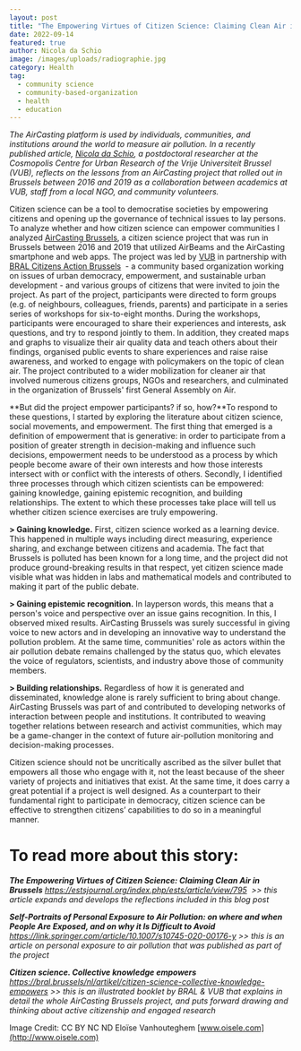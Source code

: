 ```yaml
---
layout: post
title: "The Empowering Virtues of Citizen Science: Claiming Clean Air in Brussels"
date: 2022-09-14
featured: true
author: Nicola da Schio
image: /images/uploads/radiographie.jpg
category: Health
tag:
  - community science
  - community-based-organization
  - health
  - education
---
```

*The AirCasting platform is used by individuals, communities, and institutions around the world to measure air pollution. In a recently published article, [Nicola da Schio](https://www.cosmopolis.be/people/nicola-da-schio), a postdoctoral researcher at the Cosmopolis Centre for Urban Research of the Vrije Universiteit Brussel (VUB), reflects on the lessons from an AirCasting project that rolled out in Brussels between 2016 and 2019 as a collaboration between academics at VUB, staff from a local NGO, and community volunteers.*

Citizen science can be a tool to democratise societies by empowering citizens and opening up the governance of technical issues to lay persons. To analyze whether and how citizen science can empower communities I analyzed [AirCasting Brussels](https://www.cosmopolis.be/research/aircastingbxl), a citizen science project that was run in Brussels between 2016 and 2019 that utilized AirBeams and the AirCasting smartphone and web apps. The project was led by [VUB](https://www.vub.be/) in partnership with [BRAL Citizens Action Brussels](https://bral.brussels/)  - a community based organization working on issues of urban democracy, empowerment, and sustainable urban development - and various groups of citizens that were invited to join the project. As part of the project, participants were directed to form groups (e.g. of neighbours, colleagues, friends, parents) and participate in a series series of workshops for six-to-eight months. During the workshops, participants were encouraged to share their experiences and interests, ask questions, and try to respond jointly to them. In addition, they created maps and graphs to visualize their air quality data and teach others about their findings, organised public events to share experiences and raise raise awareness, and worked to engage with policymakers on the topic of clean air. The project contributed to a wider mobilization for cleaner air that involved numerous citizens groups, NGOs and researchers, and culminated in the organization of Brussels' first General Assembly on Air.

**But did the project empower participants? if so, how?**To respond to these questions, I started by exploring the literature about citizen science, social movements, and empowerment. The first thing that emerged is a definition of empowerment that is generative: in order to participate from a position of greater strength in decision-making and influence such decisions, empowerment needs to be understood as a process by which people become aware of their own interests and how those interests intersect with or conflict with the interests of others. Secondly, I identified three processes through which citizen scientists can be empowered: gaining knowledge, gaining epistemic recognition, and building relationships. The extent to which these processes take place will tell us whether citizen science exercises are truly empowering.

**\> Gaining knowledge.** First, citizen science worked as a learning device. This happened in multiple ways including direct measuring, experience sharing, and exchange between citizens and academia. The fact that Brussels is polluted has been known for a long time, and the project did not produce ground-breaking results in that respect, yet citizen science made visible what was hidden in labs and mathematical models and contributed to making it part of the public debate.

**\> Gaining epistemic recognition.** In layperson words, this means that a person's voice and perspective over an issue gains recognition. In this, I observed mixed results. AirCasting Brussels was surely successful in giving voice to new actors and in developing an innovative way to understand the pollution problem. At the same time, communities' role as actors within the air pollution debate remains challenged by the status quo, which elevates the voice of regulators, scientists, and industry above those of community members.

**\> Building relationships.** Regardless of how it is generated and disseminated, knowledge alone is rarely sufficient to bring about change. AirCasting Brussels was part of and contributed to developing networks of interaction between people and institutions. It contributed to weaving together relations between research and activist communities, which may be a game-changer in the context of future air-pollution monitoring and decision-making processes.

Citizen science should not be uncritically ascribed as the silver bullet that empowers all those who engage with it, not the least because of the sheer variety of projects and initiatives that exist. At the same time, it does carry a great potential if a project is well designed. As a counterpart to their fundamental right to participate in democracy, citizen science can be effective to strengthen citizens’ capabilities to do so in a meaningful manner.

# To read more about this story:

***The Empowering Virtues of Citizen Science: Claiming Clean Air in Brussels** <https://estsjournal.org/index.php/ests/article/view/795>  >> this article expands and develops the reflections included in this blog post*

***Self-Portraits of Personal Exposure to Air Pollution: on where and when People Are Exposed, and on why it Is Difficult to Avoid** <https://link.springer.com/article/10.1007/s10745-020-00176-y> >> this is an article on personal exposure to air pollution that was published as part of the project*

***Citizen science. Collective knowledge empowers** <https://bral.brussels/nl/artikel/citizen-science-collective-knowledge-empowers> >> this is an illustrated booklet by BRAL & VUB that explains in detail the whole AirCasting Brussels project, and puts forward drawing and thinking about active citizenship and engaged research*

Image Credit: CC BY NC ND Eloïse Vanhouteghem [www.oisele.com](http://www.oisele.com)